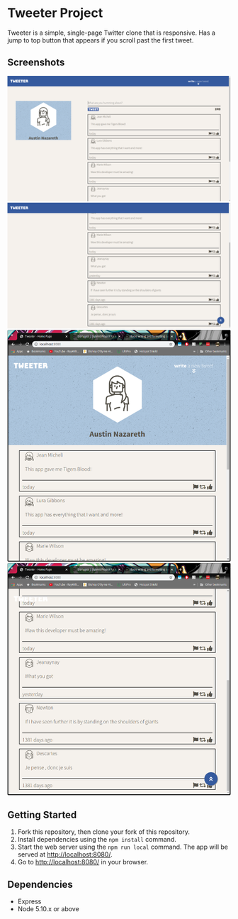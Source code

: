# Tweeter Project

Tweeter is a simple, single-page Twitter clone that is responsive. Has a jump to top button that appears if you scroll past the first tweet.

## Screenshots

!["Screenshot of Desktop page"](https://github.com/MistaTG/tweeter/blob/master/public/images/Desktop-page.png?raw=true)
!["Screenshot of Desktop page Scrolled"](https://github.com/MistaTG/tweeter/blob/master/public/images/Desktop-scrolled.png?raw=true)
!["Screenshot of Mobile page"](https://github.com/MistaTG/tweeter/blob/master/public/images/Mobile-page.png?raw=true)
!["Screenshot of Mobile page Scrolled"](https://github.com/MistaTG/tweeter/blob/master/public/images/Mobile-scrolled.png?raw=true)

## Getting Started

1. Fork this repository, then clone your fork of this repository.
2. Install dependencies using the `npm install` command.
3. Start the web server using the `npm run local` command. The app will be served at <http://localhost:8080/>.
4. Go to <http://localhost:8080/> in your browser.

## Dependencies

- Express
- Node 5.10.x or above
